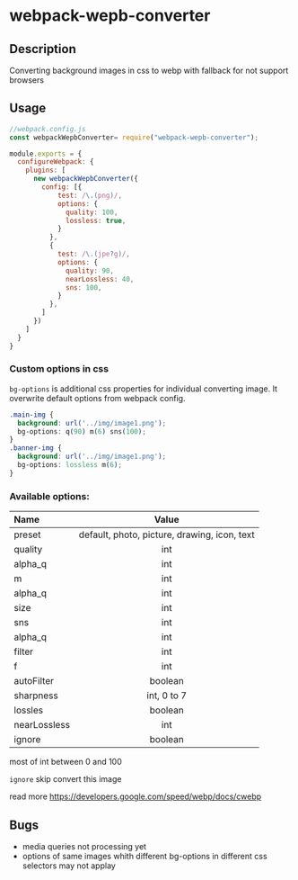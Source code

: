 # webpack-wepb-converter

## Description
Converting background images in css to webp with fallback for not support browsers

## Usage



```js
//webpack.config.js
const webpackWepbConverter= require("webpack-wepb-converter");

module.exports = {
  configureWebpack: {
    plugins: [
      new webpackWepbConverter({
        config: [{
            test: /\.(png)/,
            options: {
              quality: 100,
              lossless: true,
            }
          },
          {
            test: /\.(jpe?g)/,
            options: {
              quality: 90,
              nearLossless: 40,
              sns: 100,
            }
          },
        ]
      })
    ]
  }
}
```

### Custom options in css
`bg-options` is additional css properties for individual converting image. It overwrite default options from webpack config.

```css
.main-img {
  background: url('../img/image1.png');
  bg-options: q(90) m(6) sns(100);
}
.banner-img {
  background: url('../img/image1.png');
  bg-options: lossless m(6);
}
```

### Available options:
Name         | Value |
:----------- |:----------:|
preset       | default, photo, picture, drawing, icon, text   | 
quality      | int        | 
alpha_q      | int        | 
m            | int        | 
alpha_q      | int        | 
size         | int        | 
sns          | int        | 
alpha_q      | int        | 
filter       | int        | 
f            | int        | 
autoFilter   | boolean    | 
sharpness    | int, 0 to 7| 
lossles      | boolean    | 
nearLossless | int        | 
ignore       | boolean    | 

most of int between 0 and 100 

`ignore` skip convert this image

read more https://developers.google.com/speed/webp/docs/cwebp


## Bugs
* media queries not processing yet
* options of same images whith different bg-options in different css selectors may not applay
